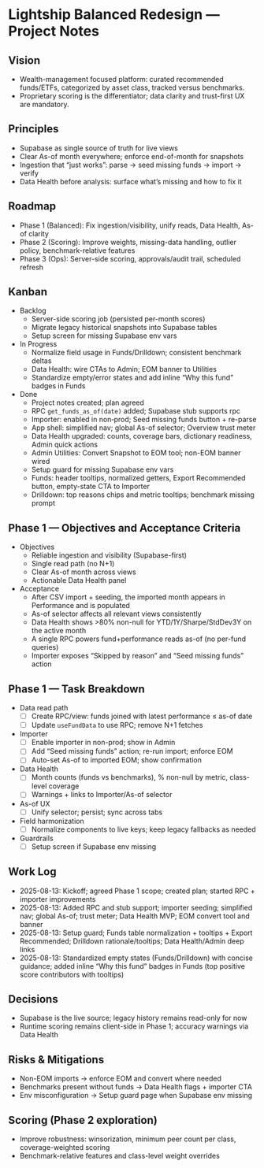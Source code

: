 # Lightship Balanced Redesign — Project Notes

## Vision
- Wealth-management focused platform: curated recommended funds/ETFs, categorized by asset class, tracked versus benchmarks.
- Proprietary scoring is the differentiator; data clarity and trust-first UX are mandatory.

## Principles
- Supabase as single source of truth for live views
- Clear As-of month everywhere; enforce end-of-month for snapshots
- Ingestion that “just works”: parse → seed missing funds → import → verify
- Data Health before analysis: surface what’s missing and how to fix it

## Roadmap
- Phase 1 (Balanced): Fix ingestion/visibility, unify reads, Data Health, As-of clarity
- Phase 2 (Scoring): Improve weights, missing-data handling, outlier policy, benchmark-relative features
- Phase 3 (Ops): Server-side scoring, approvals/audit trail, scheduled refresh

## Kanban
- Backlog
  - Server-side scoring job (persisted per-month scores)
  - Migrate legacy historical snapshots into Supabase tables
  - Setup screen for missing Supabase env vars
- In Progress
  - Normalize field usage in Funds/Drilldown; consistent benchmark deltas
  - Data Health: wire CTAs to Admin; EOM banner to Utilities
  - Standardize empty/error states and add inline “Why this fund” badges in Funds
- Done
  - Project notes created; plan agreed
  - RPC `get_funds_as_of(date)` added; Supabase stub supports rpc
  - Importer: enabled in non‑prod; Seed missing funds button + re-parse
  - App shell: simplified nav; global As-of selector; Overview trust meter
  - Data Health upgraded: counts, coverage bars, dictionary readiness, Admin quick actions
  - Admin Utilities: Convert Snapshot to EOM tool; non-EOM banner wired
  - Setup guard for missing Supabase env vars
  - Funds: header tooltips, normalized getters, Export Recommended button, empty-state CTA to Importer
  - Drilldown: top reasons chips and metric tooltips; benchmark missing prompt

## Phase 1 — Objectives and Acceptance Criteria
- Objectives
  - Reliable ingestion and visibility (Supabase-first)
  - Single read path (no N+1)
  - Clear As-of month across views
  - Actionable Data Health panel
- Acceptance
  - After CSV import + seeding, the imported month appears in Performance and is populated
  - As-of selector affects all relevant views consistently
  - Data Health shows >80% non-null for YTD/1Y/Sharpe/StdDev3Y on the active month
  - A single RPC powers fund+performance reads as-of (no per-fund queries)
  - Importer exposes “Skipped by reason” and “Seed missing funds” action

## Phase 1 — Task Breakdown
- Data read path
  - [ ] Create RPC/view: funds joined with latest performance ≤ as-of date
  - [ ] Update `useFundData` to use RPC; remove N+1 fetches
- Importer
  - [ ] Enable importer in non-prod; show in Admin
  - [ ] Add “Seed missing funds” action; re-run import; enforce EOM
  - [ ] Auto-set As-of to imported EOM; show confirmation
- Data Health
  - [ ] Month counts (funds vs benchmarks), % non-null by metric, class-level coverage
  - [ ] Warnings + links to Importer/As-of selector
- As-of UX
  - [ ] Unify selector; persist; sync across tabs
- Field harmonization
  - [ ] Normalize components to live keys; keep legacy fallbacks as needed
- Guardrails
  - [ ] Setup screen if Supabase env missing

## Work Log
- 2025-08-13: Kickoff; agreed Phase 1 scope; created plan; started RPC + importer improvements
- 2025-08-13: Added RPC and stub support; importer seeding; simplified nav; global As-of; trust meter; Data Health MVP; EOM convert tool and banner
- 2025-08-13: Setup guard; Funds table normalization + tooltips + Export Recommended; Drilldown rationale/tooltips; Data Health/Admin deep links
 - 2025-08-13: Standardized empty states (Funds/Drilldown) with concise guidance; added inline “Why this fund” badges in Funds (top positive score contributors with tooltips)

## Decisions
- Supabase is the live source; legacy history remains read-only for now
- Runtime scoring remains client-side in Phase 1; accuracy warnings via Data Health

## Risks & Mitigations
- Non-EOM imports → enforce EOM and convert where needed
- Benchmarks present without funds → Data Health flags + importer CTA
- Env misconfiguration → Setup guard page when Supabase env missing

## Scoring (Phase 2 exploration)
- Improve robustness: winsorization, minimum peer count per class, coverage-weighted scoring
- Benchmark-relative features and class-level weight overrides
